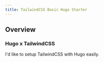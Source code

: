 ```yaml
---
title: TailwindCSS Basic Hugo Starter
---
```


## Overview

### Hugo x TailwindCSS

I'd like to setup TailwindCSS with Hugo easily.
